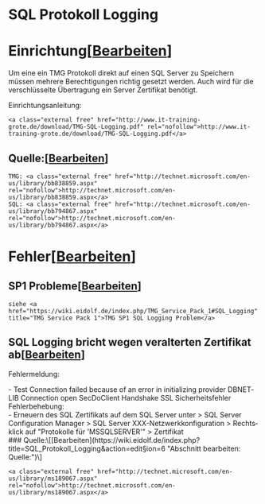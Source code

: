 # SQL Protokoll Logging

# <span class="mw-headline" id="bkmrk-einrichtung">Einrichtung</span><span class="mw-editsection"><span class="mw-editsection-bracket">\[</span>[Bearbeiten](https://wiki.eidolf.de/index.php?title=SQL_Protokoll_Logging&action=edit&section=1 "Abschnitt bearbeiten: Einrichtung")<span class="mw-editsection-bracket">\]</span></span>

Um eine ein TMG Protokoll direkt auf einen SQL Server zu Speichern müssen mehrere Berechtigungen richtig gesetzt werden. Auch wird für die verschlüsselte Übertragung ein Server Zertifikat benötigt.

Einrichtungsanleitung:

```
<a class="external free" href="http://www.it-training-grote.de/download/TMG-SQL-Logging.pdf" rel="nofollow">http://www.it-training-grote.de/download/TMG-SQL-Logging.pdf</a>
```

## <span class="mw-headline" id="bkmrk-quelle%3A">Quelle:</span><span class="mw-editsection"><span class="mw-editsection-bracket">\[</span>[Bearbeiten](https://wiki.eidolf.de/index.php?title=SQL_Protokoll_Logging&action=edit&section=2 "Abschnitt bearbeiten: Quelle:")<span class="mw-editsection-bracket">\]</span></span>

```
TMG: <a class="external free" href="http://technet.microsoft.com/en-us/library/bb838859.aspx" rel="nofollow">http://technet.microsoft.com/en-us/library/bb838859.aspx</a>
SQL: <a class="external free" href="http://technet.microsoft.com/en-us/library/bb794867.aspx" rel="nofollow">http://technet.microsoft.com/en-us/library/bb794867.aspx</a>
```

# <span class="mw-headline" id="bkmrk-fehler">Fehler</span><span class="mw-editsection"><span class="mw-editsection-bracket">\[</span>[Bearbeiten](https://wiki.eidolf.de/index.php?title=SQL_Protokoll_Logging&action=edit&section=3 "Abschnitt bearbeiten: Fehler")<span class="mw-editsection-bracket">\]</span></span>

## <span class="mw-headline" id="bkmrk-sp1-probleme">SP1 Probleme</span><span class="mw-editsection"><span class="mw-editsection-bracket">\[</span>[Bearbeiten](https://wiki.eidolf.de/index.php?title=SQL_Protokoll_Logging&action=edit&section=4 "Abschnitt bearbeiten: SP1 Probleme")<span class="mw-editsection-bracket">\]</span></span>

```
siehe <a href="https://wiki.eidolf.de/index.php/TMG_Service_Pack_1#SQL_Logging" title="TMG Service Pack 1">TMG SP1 SQL Logging Problem</a>
```

## <span class="mw-headline" id="bkmrk-sql-logging-bricht-w-1">SQL Logging bricht wegen veralterten Zertifikat ab</span><span class="mw-editsection"><span class="mw-editsection-bracket">\[</span>[Bearbeiten](https://wiki.eidolf.de/index.php?title=SQL_Protokoll_Logging&action=edit&section=5 "Abschnitt bearbeiten: SQL Logging bricht wegen veralterten Zertifikat ab")<span class="mw-editsection-bracket">\]</span></span>

Fehlermeldung:

<div class="vector-body" id="bkmrk-test-connection-fail"><div class="mw-body-content mw-content-ltr" dir="ltr" lang="de"><div class="mw-parser-output">- Test Connection failed because of an error in initializing provider DBNETLIB Connection open SecDoClient Handshake SSL Sicherheitsfehler

</div></div></div>Fehlerbehebung:

<div class="vector-body" id="bkmrk-erneuern-des-sql-zer"><div class="mw-body-content mw-content-ltr" dir="ltr" lang="de"><div class="mw-parser-output">- Erneuern des SQL Zertifikats auf dem SQL Server unter &gt; SQL Server Configuration Manager &gt; SQL Server XXX-Netzwerkkonfiguration &gt; Rechtsklick auf "Protokolle für 'MSSQLSERVER'" &gt; Zertifikat

</div></div></div>### <span class="mw-headline" id="bkmrk-quelle%3A-1">Quelle:</span><span class="mw-editsection"><span class="mw-editsection-bracket">\[</span>[Bearbeiten](https://wiki.eidolf.de/index.php?title=SQL_Protokoll_Logging&action=edit&section=6 "Abschnitt bearbeiten: Quelle:")<span class="mw-editsection-bracket">\]</span></span>

```
<a class="external free" href="http://technet.microsoft.com/en-us/library/ms189067.aspx" rel="nofollow">http://technet.microsoft.com/en-us/library/ms189067.aspx</a>
```